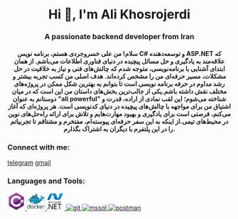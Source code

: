 <h1 align="center">Hi 👋, I'm Ali Khosrojerdi</h1>
<h3 align="center">A passionate backend developer from Iran</h3>
<h4 align="center">سلام! من علی خسروجردی هستم، برنامه نویس C# و توسعه‌دهنده ASP.NET که علاقه‌مند به یادگیری و حل مسائل پیچیده در دنیای فناوری اطلاعات می‌باشم. از همان ابتدای آشنایی با برنامه‌نویسی، متوجه شدم که چالش‌های فنی و نیاز به خلاقیت در حل مشکلات، مسیر حرفه‌ای من را مشخص کرده‌اند. هدف اصلی من کسب تجربه بیشتر و رشد مداوم در حرفه برنامه نویسی است تا بتوانم به بهترین شکل ممکن در پروژه‌های مختلف نقش داشته باشم.یکی از جالب‌ترین بخش‌های داستان من این است که در میان دوستانم به عنوان "ali powerful" شناخته می‌شوم؛ این لقب نمادی از اراده، قدرت و اشتیاق من برای مواجهه با چالش‌های پیچیده در دنیای کدنویسی است. هر پروژه‌ای که آغاز می‌کنم، فرصتی است برای یادگیری و بهبود مهارت‌هایم و تلاش برای ارائه راه‌حل‌های نوین در محیط‌های تیمی.از اینکه به این سفر حرفه‌ای پیوسته‌ام، مفتخرم و مشتاقم تا تجربیاتم را در این پلتفرم با دیگران به اشتراک بگذارم.</h4>

<h3 align="left">Connect with me:</h3>
<p align="left"><a href="https://t.me/ali_powerful7">telegram</a> <a href="mailto:ali7.khosrojerdi@gmail.com">gmail</a></p>

<h3 align="left">Languages and Tools:</h3>
<p align="left"> <a href="https://www.w3schools.com/cs/" target="_blank" rel="noreferrer"> <img src="https://raw.githubusercontent.com/devicons/devicon/master/icons/csharp/csharp-original.svg" alt="csharp" width="40" height="40"/> </a> <a href="https://www.docker.com/" target="_blank" rel="noreferrer"> <img src="https://raw.githubusercontent.com/devicons/devicon/master/icons/docker/docker-original-wordmark.svg" alt="docker" width="40" height="40"/> </a> <a href="https://dotnet.microsoft.com/" target="_blank" rel="noreferrer"> <img src="https://raw.githubusercontent.com/devicons/devicon/master/icons/dot-net/dot-net-original-wordmark.svg" alt="dotnet" width="40" height="40"/> </a> <a href="https://git-scm.com/" target="_blank" rel="noreferrer"> <img src="https://www.vectorlogo.zone/logos/git-scm/git-scm-icon.svg" alt="git" width="40" height="40"/> </a> <a href="https://www.microsoft.com/en-us/sql-server" target="_blank" rel="noreferrer"> <img src="https://www.svgrepo.com/show/303229/microsoft-sql-server-logo.svg" alt="mssql" width="40" height="40"/> </a> <a href="https://postman.com" target="_blank" rel="noreferrer"> <img src="https://www.vectorlogo.zone/logos/getpostman/getpostman-icon.svg" alt="postman" width="40" height="40"/> </a> </p>
